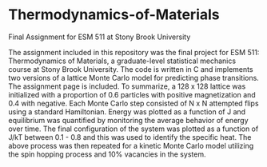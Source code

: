 # Thermodynamics-of-Materials
Final Assignment for ESM 511 at Stony Brook University

The assignment included in this repository was the final project for ESM 511: Thermodynamics of Materials, a graduate-level statistical mechanics course at Stony Brook University. The code is written in C and implements two versions of a lattice Monte Carlo model for predicting phase transitions. The assignment page is included. To summarize, a 128 x 128 lattice was initialized with a proportion of 0.6 particles with positive magnetization and 0.4 with negative. Each Monte Carlo step consisted of N x N attempted flips using a standard Hamiltonian. Energy was plotted as a function of J and equilibrium was quantified by monitoring the average behavior of energy over time. The final configuration of the system was plotted as a function of J/kT between 0.1 - 0.8 and this was used to identify the specific heat. The above process was then repeated for a kinetic Monte Carlo model utilizing the spin hopping process and 10% vacancies in the system. 
